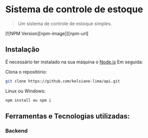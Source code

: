 # Sistema de controle de estoque
> Um sistema de controle de estoque simples.

[![NPM Version][npm-image]][npm-url]


## Instalação
É necessário ter instalado na sua máquina o [Node.js](https://nodejs.org/en/)
Em seguida:

Clona o repositório:
```sh
git clone https://github.com/kelsiane-lima/api.git
```
Linux ou Windows:

```sh
npm install ou npm i
```

## Ferramentas e Tecnologias utilizadas:

### Backend 

